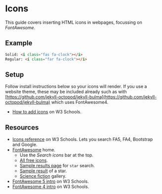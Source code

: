 # Icons

This guide covers inserting HTML icons in webpages, focussing on _FontAwesome_.

## Example

```html
Solid: <i class="fas fa-clock"></i>
Regular: <i class="far fa-clock"></i>
```

## Setup

Follow install instructions below so your icons will render. If you use a website theme, these may be included already such as with [https://github.com/jekyll-octopod/jekyll-bulma](https://github.com/jekyll-octopod/jekyll-bulma) which uses FontAwesome4.

- [How to add icons](https://www.w3schools.com/icons/default.asp) on W3 Schools.


## Resources

- [Icons reference](https://www.w3schools.com/icons/icons_reference.asp) on W3 Schools. Lets you search FA5, FA4, Bootstrap and Google.
- [FontAwesome](https://fontawesome.com/) home.
    - Use the _Search icons_ bar at the top.
    - [All free icons](https://fontawesome.com/icons?d=gallery&m=free).
    - [Sample results page](https://fontawesome.com/icons?d=gallery&q=star) for `star` search.
    - [Sample result](https://fontawesome.com/icons/star?style=solid) of a star.
    - [Science fiction](https://fontawesome.com/icons?d=gallery&c=science-fiction) gallery.
- [FontAwesome 5 intro](https://www.w3schools.com/icons/fontawesome5_intro.asp) on W3 Schools.
- [FontAwesome 4 intro](https://www.w3schools.com/icons/fontawesome_icons_intro.asp) on W3 Schools.
